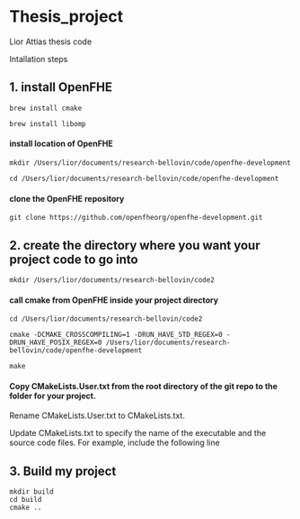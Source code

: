 # Thesis_project
Lior Attias thesis code

Intallation steps

## 1. install OpenFHE
```
brew install cmake

brew install libomp
```

#### install location of OpenFHE
```
mkdir /Users/lior/documents/research-bellovin/code/openfhe-development

cd /Users/lior/documents/research-bellovin/code/openfhe-development
```

#### clone the OpenFHE repository
```
git clone https://github.com/openfheorg/openfhe-development.git
```

## 2. create the directory where you want your project code to go into
```
mkdir /Users/lior/documents/research-bellovin/code2
```

#### call cmake from OpenFHE inside your project directory
```
cd /Users/lior/documents/research-bellovin/code2

cmake -DCMAKE_CROSSCOMPILING=1 -DRUN_HAVE_STD_REGEX=0 -DRUN_HAVE_POSIX_REGEX=0 /Users/lior/documents/research-bellovin/code/openfhe-development

make
```

#### Copy CMakeLists.User.txt from the root directory of the git repo to the folder for your project.

Rename CMakeLists.User.txt to CMakeLists.txt.

Update CMakeLists.txt to specify the name of the executable and the source code files. For example, include the following line

## 3. Build my project
```
mkdir build
cd build
cmake ..
```
